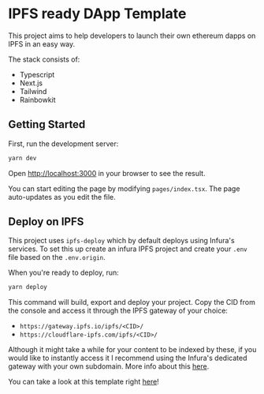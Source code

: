 # IPFS ready DApp Template 

This project aims to help developers to launch their own ethereum dapps on IPFS in an easy way.

The stack consists of:

- Typescript
- Next.js
- Tailwind
- Rainbowkit

## Getting Started

First, run the development server:

```bash
yarn dev
```

Open [http://localhost:3000](http://localhost:3000) in your browser to see the result.

You can start editing the page by modifying `pages/index.tsx`. The page auto-updates as you edit the file.

## Deploy on IPFS

This project uses `ipfs-deploy` which by default deploys using Infura's services. To set this up create an infura IPFS project and create your `.env` file based on the `.env.origin`. 

When you're ready to deploy, run:

```bash
yarn deploy
```

This command will build, export and deploy your project. Copy the CID from the console and access it through the IPFS gateway of your choice:

- `https://gateway.ipfs.io/ipfs/<CID>/`
- `https://cloudflare-ipfs.com/ipfs/<CID>/`

Although it might take a while for your content to be indexed by these, if you would like to instantly access it I recommend using the Infura's dedicated gateway with your own subdomain. More info about this [here](https://docs.infura.io/infura/networks/ipfs/how-to/access-ipfs-content/dedicated-gateways#choose-a-unique-subdomain).

You can take a look at this template right [here](https://orbitae.infura-ipfs.io/ipfs/Qmf6eW87QP4o5p6WTEsp5sP4vZdbUBqJpqyWSvCAZEenyC/)!
